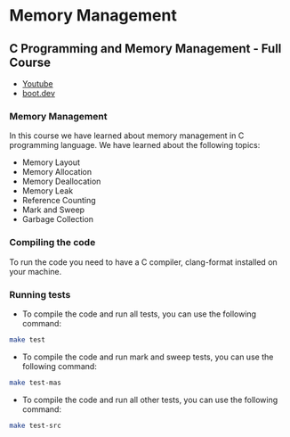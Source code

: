 # Memory Management

## C Programming and Memory Management - Full Course

- [Youtube](https://www.youtube.com/watch?v=rJrd2QMVbGM)
- [boot.dev](https://www.boot.dev/courses/learn-memory-management-c)

### Memory Management

In this course we have learned about memory management in C programming
language. We have learned about the following topics:

- Memory Layout
- Memory Allocation
- Memory Deallocation
- Memory Leak
- Reference Counting
- Mark and Sweep
- Garbage Collection

### Compiling the code

To run the code you need to have a C compiler, clang-format installed on your machine.

### Running tests

- To compile the code and run all tests, you can use the following command:

```bash
make test
```

- To compile the code and run mark and sweep tests, you can use the following
command:

```bash
make test-mas
```

- To compile the code and run all other tests, you can use the following
command:

```bash
make test-src
```

